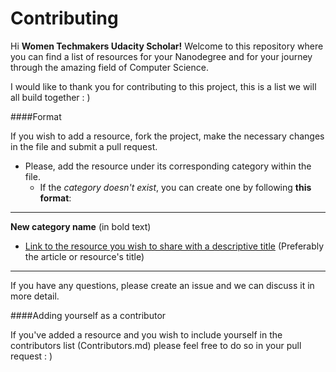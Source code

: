 # Contributing

Hi **Women Techmakers Udacity Scholar!** Welcome to this repository where you can find a list of resources for your Nanodegree and for your journey through the amazing field of Computer Science. 

I would like to thank you for contributing to this project, this is a list we will all build together : )

####Format

If you wish to add a resource, fork the project, make the necessary changes in the file and submit a pull request.

- Please, add the resource under its corresponding category within the file. 
    - If the *category doesn't exist*, you can create one by following **this format**:
       
---
       
**New category name** (in bold text)

- [Link to the resource you wish to share with a descriptive title](#) (Preferably the article or resource's title)

---

If you have any questions, please create an issue and we can discuss it in more detail.

####Adding yourself as a contributor

If you've added a resource and you wish to include yourself in the contributors list (Contributors.md) please feel free to do so in your pull request : )